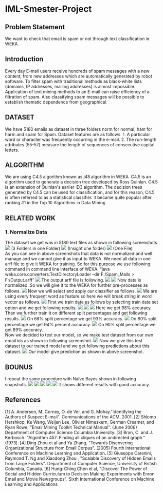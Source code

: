 
# IML-Smester-Project

<h2>Problem Statement</h2>
We want to check that email is spam or not through text classification in WEKA.
<h2>Introduction</h2>
Every day E-mail users receive hundreds of spam messages with a new content, from new addresses which are automatically generated by robot software. To filter spam with traditional methods as black-white lists (domains, IP addresses, mailing addresses) is almost impossible. Application of text mining methods to an E-mail can raise efficiency of a filtration of spam. Also classifying spam messages will be possible to establish thematic dependence from geographical.

<h2>DATASET</h2>
We have 5180 emails as dataset in three folders norm for normal, ham for harm and spam for Spam. Dataset features are as follows.
1.	A particular word or character was frequently occurring in the e-mail.
2.	The run-length attributes (55-57) measure the length of sequences of consecutive capital letters.
<h2>ALGORITHM</h2>
We are using C4.5 algorithm known as j48 algorithm in WEKA. C4.5 is an algorithm used to generate a decision tree developed by Ross Quinlan. C4.5 is an extension of Quinlan's earlier ID3 algorithm. The decision trees generated by C4.5 can be used for classification, and for this reason, C4.5 is often referred to as a statistical classifier. 
It became quite popular after ranking #1 in the Top 10 Algorithms in Data Mining.

<h2>RELATED WORK</h2>
<h3>1.	Normalize Data</h3>
The dataset we get was in 5180 text files as shown in following screenshots.
<img src="https://github.com/waleedalinizami/IML-Smester-Project/blob/master/img/1.png">
(3 Folders in one Folder)
<img src="https://github.com/waleedalinizami/IML-Smester-Project/blob/master/img/2.png">
 (Insight one folder)
 <img src="https://github.com/waleedalinizami/IML-Smester-Project/blob/master/img/3.png">
 (One File)<br>
 As you can see in above screenshots that data is not normalized and well manage and we cannot give it as input to WEKA. We need all data in one arff file to give it WEKA for training. So for this purpose we use following command in command line interface of WEKA. 
“java weka.core.converters.TextDirectoryLoader –dir F:/Spam_Mails > F:/Output.arff”
<img src="https://github.com/waleedalinizami/IML-Smester-Project/blob/master/img/4.png">
The output arff file is following.
<img src="https://github.com/waleedalinizami/IML-Smester-Project/blob/master/img/5.png">
<img src="https://github.com/waleedalinizami/IML-Smester-Project/blob/master/img/6.png">
Now data is normalized. So we will give it to the WEKA for further pre-processes as follows.
<img src="https://github.com/waleedalinizami/IML-Smester-Project/blob/master/img/7.png">
Now we will select and apply our classifier as follows. 
<img src="https://github.com/waleedalinizami/IML-Smester-Project/blob/master/img/8.png">
We are using every frequent word as feature so here we will break string in word vector as follows.
<img src="https://github.com/waleedalinizami/IML-Smester-Project/blob/master/img/9.png">
First we train data as follows by selecting train data set option and we get following results.
<img src="https://github.com/waleedalinizami/IML-Smester-Project/blob/master/img/10.png">
<img src="https://github.com/waleedalinizami/IML-Smester-Project/blob/master/img/11.png">
<img src="https://github.com/waleedalinizami/IML-Smester-Project/blob/master/img/12.png">
Here we get 98% accuracy. Than we further train it on different split percentages and get following results.
<img src="https://github.com/waleedalinizami/IML-Smester-Project/blob/master/img/13.png">
On 66% split percentage we get 93% accuracy. 
<img src="https://github.com/waleedalinizami/IML-Smester-Project/blob/master/img/14.png">
On 80% split percentage we get 94% percent accuracy. 
<img src="https://github.com/waleedalinizami/IML-Smester-Project/blob/master/img/15.png">
On 90% split percentage we get 89% accuracy.<br>
Now we decided to test our model, so we make test dataset from our own email ids as shown in following screenshot. 
<img src="https://github.com/waleedalinizami/IML-Smester-Project/blob/master/img/16.png">
Now we give this test dataset to our trained model and we get following predictions about this dataset.
<img src="https://github.com/waleedalinizami/IML-Smester-Project/blob/master/img/17.png">
Our model give prediction as shown in above screenshot. 
<h2>BOUNUS</h2>
I repeat the same procedure with Naïve Bayes shown in following snapshots.
<img src="https://github.com/waleedalinizami/IML-Smester-Project/blob/master/img/18.png">
<img src="https://github.com/waleedalinizami/IML-Smester-Project/blob/master/img/19.png">
<img src="https://github.com/waleedalinizami/IML-Smester-Project/blob/master/img/20.png">
<img src="https://github.com/waleedalinizami/IML-Smester-Project/blob/master/img/21.png">
<img src="https://github.com/waleedalinizami/IML-Smester-Project/blob/master/img/22.png">
It shows different results with good accuracy. 
<h2>References</h2>
[1] A. Anderson, M. Corney, O. de Vel, and G. Mohay."Identifying the 
Authors of Suspect E-mail". Communications of the ACM, 2001. 
[2] Shlomo Hershkop, Ke Wang, Weijen Lee, Olivier Nimeskern, German 
Creamer, and Ryan Rowe, "Email Mining Toolkit Technical Manual". 
(June 2006) Department of Computer Science Columbia University. 
[3] Bron, C. and J. Kerbosch. "Algorithm 457: Finding all cliques of an 
undirected graph." (1973). 
[4] Ding Zhou et al and Ya Zhang, "Towards Discovering Organizational 
Structure from Email Corpus". (2005) Fourth International Conference on 
Machine Learning and Application. 
[5]  Giuseppe Carenini, Raymond T. Ng and Xiaodong Zhou , "Scalable 
Discovery of Hidden Emails from Large Folders". Department of 
Computer Science, University of British Columbia, Canada. 
[6] Hung-Ching Chen el al, "Discover The Power of Social and Hidden 
Curriculum to Decision Making: Experiments with Enron Email and 
Movie Newsgroups". Sixth International Conference on Machine 
Learning and Applications. 

